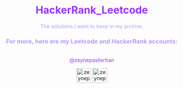 <h1 align="center" style="color:#9933ff;"> HackerRank_Leetcode</h1>
<p align="center" style="color:#bb99ff;"> The solutions I want to keep in my archive.</p>
<h3 align="center" style="color:#bb99ff;"> For more, here are my Leetcode and HackerRank accounts:</h3>
<p align="center" style="color:#9933ff;"> <br>@zeynepaslierhan</p>
<p align="center">
<a href="https://www.hackerrank.com/zeynepaslierhan" target="blank"><img align="center" src="https://raw.githubusercontent.com/zeynepaslierhan/zeynepaslierhan/main/images/Accounts/hackerrank.svg" alt="zeynepaslierhan" height="40" width="40" /></a>
<a href="https://www.leetcode.com/zeynepaslierhan" target="blank"><img align="center" src="https://raw.githubusercontent.com/zeynepaslierhan/zeynepaslierhan/main/images/Accounts/leetcode.svg" alt="zeynepaslierhan" height="40" width="40" /></a>
